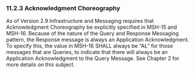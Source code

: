 ### 11.2.3 Acknowledgment Choreography

As of Version 2.9 Infrastructure and Messaging requires that Acknowledgment Choreography be explicitly specified in MSH-15 and MSH-16. Because of the nature of the Query and Response Messaging pattern, the Response message is always an Application Acknowledgment. To specify this, the value in MSH-16 SHALL always be “AL” for those messages that are Queries, to indicate that there will always be an Application Acknowledgment to the Query Message. See Chapter 2 for more details on this subject.
